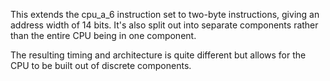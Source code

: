 This extends the cpu_a_6 instruction set to two-byte instructions, giving an address width of 14 bits. It's also split out into separate components rather than the entire CPU being in one component.

The resulting timing and architecture is quite different but allows for the CPU to be built out of discrete components.
